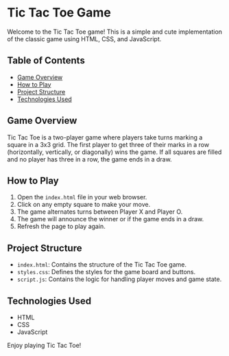 # Tic Tac Toe Game

Welcome to the Tic Tac Toe game! This is a simple and cute implementation of the classic game using HTML, CSS, and JavaScript.

## Table of Contents

- [Game Overview](#game-overview)
- [How to Play](#how-to-play)
- [Project Structure](#project-structure)
- [Technologies Used](#technologies-used)

## Game Overview

Tic Tac Toe is a two-player game where players take turns marking a square in a 3x3 grid. The first player to get three of their marks in a row (horizontally, vertically, or diagonally) wins the game. If all squares are filled and no player has three in a row, the game ends in a draw.

## How to Play

1. Open the `index.html` file in your web browser.
2. Click on any empty square to make your move.
3. The game alternates turns between Player X and Player O.
4. The game will announce the winner or if the game ends in a draw.
5. Refresh the page to play again.

## Project Structure

- `index.html`: Contains the structure of the Tic Tac Toe game.
- `styles.css`: Defines the styles for the game board and buttons.
- `script.js`: Contains the logic for handling player moves and game state.

## Technologies Used

- HTML
- CSS
- JavaScript

Enjoy playing Tic Tac Toe!